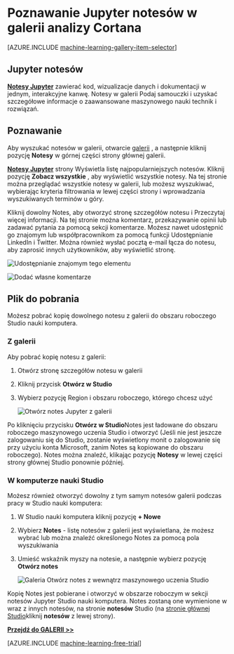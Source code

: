 <properties
    pageTitle="Notesy Cortana analizy galerii Jupyter | Microsoft Azure"
    description="Dowiedz się, Jupyter notesy w galerii analizy Cortana."
    services="machine-learning"
    documentationCenter=""
    authors="garyericson"
    manager="jhubbard"
    editor="cgronlun"/>

<tags
    ms.service="machine-learning"
    ms.workload="data-services"
    ms.tgt_pltfrm="na"
    ms.devlang="na"
    ms.topic="article"
    ms.date="10/13/2016"
    ms.author="roopalik;garye"/>


# <a name="discover-jupyter-notebooks-in-the-cortana-intelligence-gallery"></a>Poznawanie Jupyter notesów w galerii analizy Cortana

[AZURE.INCLUDE [machine-learning-gallery-item-selector](../../includes/machine-learning-gallery-item-selector.md)]

## <a name="jupyter-notebooks"></a>Jupyter notesów

**[Notesy Jupyter](https://gallery.cortanaintelligence.com/notebooks)** zawierać kod, wizualizacje danych i dokumentacji w jednym, interakcyjne kanwę.
Notesy w galerii Podaj samouczki i uzyskać szczegółowe informacje o zaawansowane maszynowego nauki technik i rozwiązań.

## <a name="discover"></a>Poznawanie

  Aby wyszukać notesów w galerii, otwarcie [galerii](http://gallery.cortanaintelligence.com) , a następnie kliknij pozycję **Notesy** 
 w górnej części strony głównej galerii.

 **[Notesy Jupyter](https://gallery.cortanaintelligence.com/notebooks)** 
 strony Wyświetla listę najpopularniejszych notesów.
Kliknij pozycję **Zobacz wszystkie** , aby wyświetlić wszystkie notesy.
Na tej stronie można przeglądać wszystkie notesy w galerii, lub możesz wyszukiwać, wybierając kryteria filtrowania w lewej części strony i wprowadzania wyszukiwanych terminów u góry.

 Kliknij dowolny Notes, aby otworzyć stronę szczegółów notesu i Przeczytaj więcej informacji. Na tej stronie można komentarz, przekazywanie opinii lub zadawać pytania za pomocą sekcji komentarze. Możesz nawet udostępnić go znajomym lub współpracownikom za pomocą funkcji Udostępnianie LinkedIn i Twitter. Można również wysłać pocztą e-mail łącza do notesu, aby zaprosić innych użytkowników, aby wyświetlić stronę.

![Udostępnianie znajomym tego elementu](media\machine-learning-gallery-how-to-use-contribute-publish\share-links.png)

![Dodać własne komentarze](media\machine-learning-gallery-how-to-use-contribute-publish\comments.png)

## <a name="download"></a>Plik do pobrania

Możesz pobrać kopię dowolnego notesu z galerii do obszaru roboczego Studio nauki komputera.

### <a name="from-the-gallery"></a>Z galerii

Aby pobrać kopię notesu z galerii:

1. Otwórz stronę szczegółów notesu w galerii

2. Kliknij przycisk **Otwórz w Studio**

3. Wybierz pozycję Region i obszaru roboczego, którego chcesz użyć

    ![Otwórz notes Jupyter z galerii](media\machine-learning-gallery-jupyter-notebooks\open-notebook-from-gallery.png)

Po kliknięciu przycisku **Otwórz w Studio**Notes jest ładowane do obszaru roboczego maszynowego uczenia Studio i otworzyć (Jeśli nie jest jeszcze zalogowaniu się do Studio, zostanie wyświetlony monit o zalogowanie się przy użyciu konta Microsoft, zanim Notes są kopiowane do obszaru roboczego). Notes można znaleźć, klikając pozycję **Notesy** w lewej części strony głównej Studio ponownie później.


### <a name="in-machine-learning-studio"></a>W komputerze nauki Studio

Możesz również otworzyć dowolny z tym samym notesów galerii podczas pracy w Studio nauki komputera:

1. W Studio nauki komputera kliknij pozycję **+ Nowe**

2. Wybierz **Notes** - listę notesów z galerii jest wyświetlana, że możesz wybrać lub można znaleźć określonego Notes za pomocą pola wyszukiwania

3. Umieść wskaźnik myszy na notesie, a następnie wybierz pozycję **Otwórz notes**

    ![Galeria Otwórz notes z wewnątrz maszynowego uczenia Studio](media\machine-learning-gallery-jupyter-notebooks\open-notebook-from-studio.png)

Kopię Notes jest pobierane i otworzyć w obszarze roboczym w sekcji notesów Jupyter Studio nauki komputera.
Notes zostaną one wymienione w wraz z innych notesów, na stronie **notesów** Studio (na [stronie głównej Studio](https://studio.azureml.net/)kliknij **notesów** z lewej strony).


**[Przejdź do GALERII >>](http://gallery.cortanaintelligence.com)**

[AZURE.INCLUDE [machine-learning-free-trial](../../includes/machine-learning-free-trial.md)]
